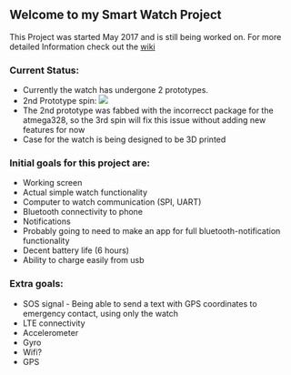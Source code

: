 ## Welcome to my Smart Watch Project

This Project was started May 2017 and is still being worked on.
For more detailed Information check out the [wiki](https://github.com/mrfrankism/SmartWatch/wiki)

### Current Status:
* Currently the watch has undergone 2 prototypes.
* 2nd Prototype spin: ![](https://user-images.githubusercontent.com/13021723/29544946-69f7ceba-86b9-11e7-8c5e-dad77087f52f.jpg)
* The 2nd prototype was fabbed with the incorrecct package for the atmega328, so the 3rd spin will fix this issue without adding new       features for now
* Case for the watch is being designed to be 3D printed

### Initial goals for this project are:
* Working screen
* Actual simple watch functionality
* Computer to watch communication (SPI, UART)
* Bluetooth connectivity to phone 
* Notifications
* Probably going to need to make an app for full bluetooth-notification functionality
* Decent battery life (6 hours)
* Ability to charge easily from usb

### Extra goals:
* SOS signal - Being able to send a text with GPS coordinates to emergency contact, using only the watch 
* LTE connectivity
* Accelerometer
* Gyro
* Wifi?
* GPS
